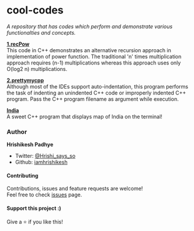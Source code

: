 # cool-codes
_A repository that has codes which perform and demonstrate various functionalties and concepts._

[**1.recPow**](https://github.com/Hrishikesh-Padhye/cool-codes/blob/master/1.recPow.cpp)
<br>
This code in C++ demonstrates an alternative recursion approach in implementation of power function. The traditional 'n' times multiplication approach requires (n-1) multiplications whereas this approach uses only O(log2 n) multiplications.
<br>

[**2.prettymycpp**](https://github.com/Hrishikesh-Padhye/cool-codes/blob/master/2.prettymycpp.cpp)
<br>
Although most of the IDEs support auto-indentation, this program performs the task of indenting an unindented C++ code or improperly indented C++ program. Pass the C++ program filename as argument while execution.
<br>

[**India**](https://github.com/Hrishikesh-Padhye/cool-codes/blob/master/India.cpp)
<br>
A sweet C++ program that displays map of India on the terminal!
<br>

### Author

 **Hrishikesh Padhye**

* Twitter: [@Hrishi_says_so](https://twitter.com/Hrishi_says_so)
* Github: [iamhrishikesh](https://github.com/Hrishikesh-Padhye)

#### Contributing

Contributions, issues and feature requests are welcome!<br />Feel free to check [issues](https://github.com/Hrishikesh-Padhye/cool-codes/issues) page.

#### Support this project :)

Give a ⭐️ if you like this!
